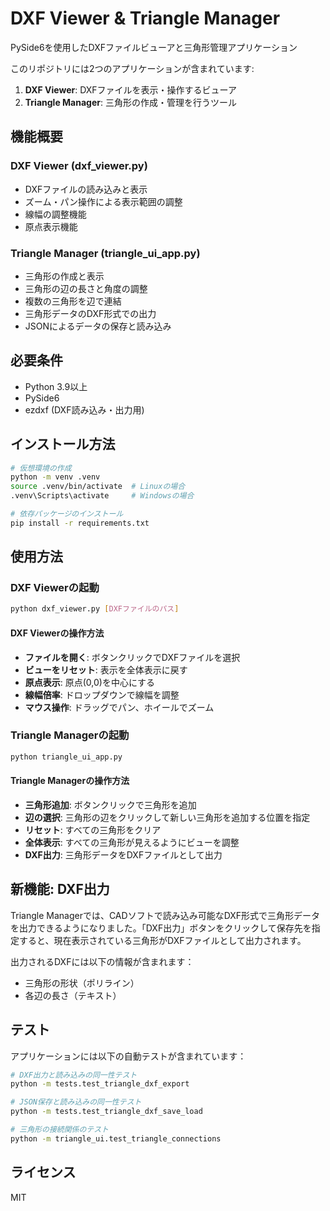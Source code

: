 # DXF Viewer & Triangle Manager

PySide6を使用したDXFファイルビューアと三角形管理アプリケーション

このリポジトリには2つのアプリケーションが含まれています:
1. **DXF Viewer**: DXFファイルを表示・操作するビューア
2. **Triangle Manager**: 三角形の作成・管理を行うツール

## 機能概要

### DXF Viewer (dxf_viewer.py)

- DXFファイルの読み込みと表示
- ズーム・パン操作による表示範囲の調整
- 線幅の調整機能
- 原点表示機能

### Triangle Manager (triangle_ui_app.py)

- 三角形の作成と表示
- 三角形の辺の長さと角度の調整
- 複数の三角形を辺で連結
- 三角形データのDXF形式での出力
- JSONによるデータの保存と読み込み

## 必要条件

- Python 3.9以上
- PySide6
- ezdxf (DXF読み込み・出力用)

## インストール方法

```bash
# 仮想環境の作成
python -m venv .venv
source .venv/bin/activate  # Linuxの場合
.venv\Scripts\activate     # Windowsの場合

# 依存パッケージのインストール
pip install -r requirements.txt
```

## 使用方法

### DXF Viewerの起動

```bash
python dxf_viewer.py [DXFファイルのパス]
```

#### DXF Viewerの操作方法

- **ファイルを開く**: ボタンクリックでDXFファイルを選択
- **ビューをリセット**: 表示を全体表示に戻す
- **原点表示**: 原点(0,0)を中心にする
- **線幅倍率**: ドロップダウンで線幅を調整
- **マウス操作**: ドラッグでパン、ホイールでズーム

### Triangle Managerの起動

```bash
python triangle_ui_app.py
```

#### Triangle Managerの操作方法

- **三角形追加**: ボタンクリックで三角形を追加
- **辺の選択**: 三角形の辺をクリックして新しい三角形を追加する位置を指定
- **リセット**: すべての三角形をクリア
- **全体表示**: すべての三角形が見えるようにビューを調整
- **DXF出力**: 三角形データをDXFファイルとして出力

## 新機能: DXF出力

Triangle Managerでは、CADソフトで読み込み可能なDXF形式で三角形データを出力できるようになりました。「DXF出力」ボタンをクリックして保存先を指定すると、現在表示されている三角形がDXFファイルとして出力されます。

出力されるDXFには以下の情報が含まれます：
- 三角形の形状（ポリライン）
- 各辺の長さ（テキスト）

## テスト

アプリケーションには以下の自動テストが含まれています：

```bash
# DXF出力と読み込みの同一性テスト
python -m tests.test_triangle_dxf_export

# JSON保存と読み込みの同一性テスト
python -m tests.test_triangle_dxf_save_load

# 三角形の接続関係のテスト
python -m triangle_ui.test_triangle_connections
```

## ライセンス

MIT 